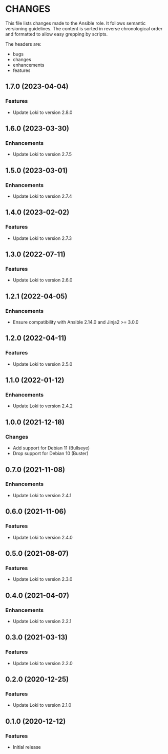 # CHANGES

This file lists changes made to the Ansible role. It follows semantic versioning
guidelines. The content is sorted in reverse chronological order and formatted
to allow easy grepping by scripts.

The headers are:
- bugs
- changes
- enhancements
- features

## 1.7.0 (2023-04-04)

### Features

- Update Loki to version 2.8.0

## 1.6.0 (2023-03-30)

### Enhancements

- Update Loki to version 2.7.5

## 1.5.0 (2023-03-01)

### Enhancements

- Update Loki to version 2.7.4

## 1.4.0 (2023-02-02)

### Features

- Update Loki to version 2.7.3

## 1.3.0 (2022-07-11)

### Features

- Update Loki to version 2.6.0

## 1.2.1 (2022-04-05)

### Enhancements

- Ensure compatibility with Ansible 2.14.0 and Jinja2 >= 3.0.0

## 1.2.0 (2022-04-11)

### Features

- Update Loki to version 2.5.0

## 1.1.0 (2022-01-12)

### Enhancements

- Update Loki to version 2.4.2

## 1.0.0 (2021-12-18)

### Changes

- Add support for Debian 11 (Bullseye)
- Drop support for Debian 10 (Buster)

## 0.7.0 (2021-11-08)

### Enhancements

- Update Loki to version 2.4.1

## 0.6.0 (2021-11-06)

### Features

- Update Loki to version 2.4.0

## 0.5.0 (2021-08-07)

### Features

- Update Loki to version 2.3.0

## 0.4.0 (2021-04-07)

### Enhancements

- Update Loki to version 2.2.1

## 0.3.0 (2021-03-13)

### Features

- Update Loki to version 2.2.0

## 0.2.0 (2020-12-25)

### Features

- Update Loki to version 2.1.0

## 0.1.0 (2020-12-12)

### Features

- Initial release
